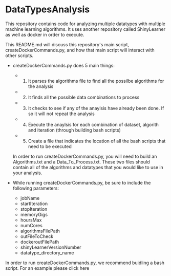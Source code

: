 # DataTypesAnalysis
This repository contains code for analyzing multiple datatypes with multiple machine learning algorithms.
It uses another repository called ShinyLearner as well as docker in order to execute.

This README.md will discuss this repository's main script, createDockerCommands.py, and how that main script will interact with other scripts.

- createDockerCommands.py does 5 main things:
  - 1) It parses the algorithms file to find all the possilbe algorithms for the analysis
  - 2) It finds all the possible data combinations to process
  - 3) It checks to see if any of the anaylsis have already been done. If so it will not repeat the analysis
  - 4) Execute the anaylsis for each combination of dataset, algorith and iteration (through building bash scripts)
  - 5) Create a file that indicates the location of all the bash scripts that need to be executed
    
  In order to run createDockerCommands.py, you will need to build an Algorithms.txt and a Data_To_Process.txt. These two files should contain all of the algorithms and datatypes that you would like to use in your analysis.
  
- While running createDockerCommands.py, be sure to include the following parameters:
  - jobName 
  - startIteration
  - stopIteration
  - memoryGigs
  - hoursMax
  - numCores
  - algorithmsFilePath
  - outFileToCheck
  - dockeroutFilePath
  - shinyLearnerVersionNumber
  - datatype_directory_name
  
In order to run createDockerCommands.py, we recommend buidling a bash script. For an example please click here
 
